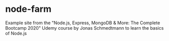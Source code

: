 # node-farm
Example site from the "Node.js, Express, MongoDB &amp; More: The Complete Bootcamp 2020" Udemy course by Jonas Schmedtmann to learn the basics of Node.js
